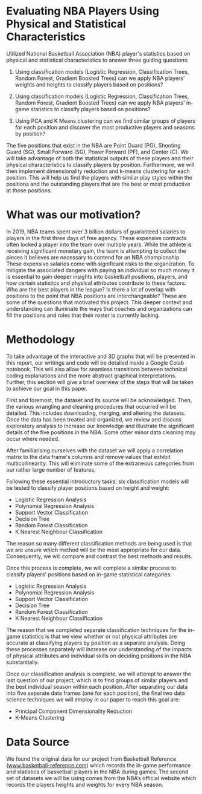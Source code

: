 # Evaluating NBA Players Using Physical and Statistical Characteristics

Utilized National Basketball Association (NBA) player's statistics based on physical and statistical characteristics to answer three guiding questions:

1) Using classification models (Logistic Regression, Classification Trees, Random Forest, Gradient Boosted Trees) can we apply NBA players' weights and heights to classify players based on positions?

2) Using classification models (Logistic Regression, Classification Trees, Random Forest, Gradient Boosted Trees) can we apply NBA players' in-game statistics to classify players based on positions?

3) Using PCA and K Means clustering can we find similar groups of players for each position and discover the most productive players and seasons by position?

The five positions that exist in the NBA are Point Guard (PG), Shooting Guard (SG), Small Forward (SG), Power Forward (PF), and Center (C). We will take advantage of both the statistical outputs of these players and their physical characteristics to classify players by position. Furthermore, we will then implement dimensionality reduction and k-means clustering for each position. This will help us find the players with similar play styles within the positions and the outstanding players that are the best or most productive at those positions.

# What was our motivation?

In 2019, NBA teams spent over 3 billion dollars of guaranteed salaries to players in the first three days of free agency. These expensive contracts often locked a player into the team over multiple years. While the athlete is receiving significant monetary gain, the team is attempting to collect the pieces it believes are necessary to contend for an NBA championship. These expensive salaries come with significant risks to the organization. To mitigate the associated dangers with paying an individual so much money it is essential to gain deeper insights into basketball positions, players, and how certain statistics and physical attributes contribute to these factors. Who are the best players in the league? Is there a lot of overlap with positions to the point that NBA positions are interchangeable? These are some of the questions that motivated this project. This deeper context and understanding can illuminate the ways that coaches and organizations can fill the positions and roles that their roster is currently lacking.

# Methodology

To take advantage of the interactive and 3D graphs that will be presented in this report, our writings and code will be detailed inside a Google Colab notebook. This will also allow for seamless transitions between technical coding explanations and the more abstract graphical interpretations. Further, this section will give a brief overview of the steps that will be taken to achieve our goal in this paper.

First and foremost, the dataset and its source will be acknowledged. Then, the various wrangling and cleaning procedures that occurred will be detailed. This includes downloading, merging, and altering the datasets. Once the data has been treated and organized, we review and discuss exploratory analysis to increase our knowledge and illustrate the significant details of the five positions in the NBA. Some other minor data cleaning may occur where needed.

After familiarising ourselves with the dataset we will apply a correlation matrix to the data frame's columns and remove values that exhibit multicollinearity. This will eliminate some of the extraneous categories from our rather large number of features.

Following these essential introductory tasks, six classification models will be tested to classify player positions based on height and weight:

* Logistic Regression Analysis
* Polynomial Regression Analysis
* Support Vector Classification
* Decision Tree
* Random Forest Classification
* K Nearest Neighbour Classification

The reason so many different classification methods are being used is that we are unsure which method will be the most appropriate for our data. Consequently, we will compare and contrast the best methods and results.

Once this process is complete, we will complete a similar process to classify players' positions based on in-game statistical categories:

* Logistic Regression Analysis
* Polynomial Regression Analysis
* Support Vector Classification
* Decision Tree
* Random Forest Classification
* K Nearest Neighbour Classification

The reason that we completed separate classification techniques for the in-game statistics is that we view whether or not physical attributes are accurate at classifying players by position as a separate analysis. Doing these processes separately will increase our understanding of the impacts of physical attributes and individual skills on deciding positions in the NBA substantially.

Once our classification analysis is complete, we will attempt to answer the last question of our project, which is to find groups of similar players and the best individual season within each position. After separating our data into five separate data frames (one for each position), the final two data science techniques we will employ in our paper to reach this goal are:

* Principal Component Dimensionality Reduction
* K-Means Clustering

# Data Source

We found the original data for our project from Basketball Reference (www.basketball-reference.com) which records the in-game performance and statistics of basketball players in the NBA during games. The second set of datasets we will be using comes from the NBA’s official website which records the players heights and weights for every NBA season.
